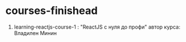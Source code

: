 # courses-finishead
1) learning-reactjs-course-1 : "ReactJS с нуля до профи" автор курса: Владилен Минин
